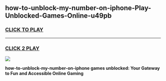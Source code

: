 
## how-to-unblock-my-number-on-iphone-Play-Unblocked-Games-Online-u49pb
<h3>
<a href="https://premium76.site?title=how-to-unblock-my-number-on-iphone&ref=25A">CLICK TO PLAY</a></h3>
<hr>

<h3>
<a href="https://premium76.site?title=how-to-unblock-my-number-on-iphone&ref=25A">CLICK 2 PLAY</a>
  
</h3>

<a href="https://premium76.site?title=how-to-unblock-my-number-on-iphone&ref=25A"><img src="https://clearcache.store/games.png"></a>


**how-to-unblock-my-number-on-iphone games unblocked: Your Gateway to Fun and Accessible Online Gaming**

